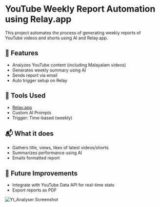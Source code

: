 # YouTube Weekly Report Automation using Relay.app

This project automates the process of generating weekly reports of YouTube videos and shorts using AI and Relay.app.

## 🔧 Features
- Analyzes YouTube content (including Malayalam videos)
- Generates weekly summary using AI
- Sends report via email
- Auto trigger setup on Relay

## 🧠 Tools Used
- [Relay.app](https://www.relay.app/)
- Custom AI Prompts
- Trigger: Time-based (weekly)

## 📬 What it does
- Gathers title, views, likes of latest videos/shorts
- Summarizes performance using AI
- Emails formatted report

## 📝 Future Improvements
- Integrate with YouTube Data API for real-time stats
- Export reports as PDF

![Yt_Analyser Screenshot](Yt_Analyser.png)

